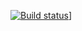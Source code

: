 [![Build status](https://ruhnow.visualstudio.com/Development/_apis/build/status/Ruhnow.ServiceFabric.Core-CI?branch=master)](https://ruhnow.visualstudio.com/Development/_build/latest?definitionId=Ruhnow.ServiceFabric.Core-CI&branch=master)]